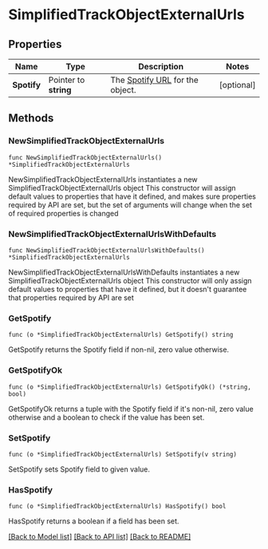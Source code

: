 # SimplifiedTrackObjectExternalUrls

## Properties

Name | Type | Description | Notes
------------ | ------------- | ------------- | -------------
**Spotify** | Pointer to **string** | The [Spotify URL](/documentation/web-api/#spotify-uris-and-ids) for the object.  | [optional] 

## Methods

### NewSimplifiedTrackObjectExternalUrls

`func NewSimplifiedTrackObjectExternalUrls() *SimplifiedTrackObjectExternalUrls`

NewSimplifiedTrackObjectExternalUrls instantiates a new SimplifiedTrackObjectExternalUrls object
This constructor will assign default values to properties that have it defined,
and makes sure properties required by API are set, but the set of arguments
will change when the set of required properties is changed

### NewSimplifiedTrackObjectExternalUrlsWithDefaults

`func NewSimplifiedTrackObjectExternalUrlsWithDefaults() *SimplifiedTrackObjectExternalUrls`

NewSimplifiedTrackObjectExternalUrlsWithDefaults instantiates a new SimplifiedTrackObjectExternalUrls object
This constructor will only assign default values to properties that have it defined,
but it doesn't guarantee that properties required by API are set

### GetSpotify

`func (o *SimplifiedTrackObjectExternalUrls) GetSpotify() string`

GetSpotify returns the Spotify field if non-nil, zero value otherwise.

### GetSpotifyOk

`func (o *SimplifiedTrackObjectExternalUrls) GetSpotifyOk() (*string, bool)`

GetSpotifyOk returns a tuple with the Spotify field if it's non-nil, zero value otherwise
and a boolean to check if the value has been set.

### SetSpotify

`func (o *SimplifiedTrackObjectExternalUrls) SetSpotify(v string)`

SetSpotify sets Spotify field to given value.

### HasSpotify

`func (o *SimplifiedTrackObjectExternalUrls) HasSpotify() bool`

HasSpotify returns a boolean if a field has been set.


[[Back to Model list]](../README.md#documentation-for-models) [[Back to API list]](../README.md#documentation-for-api-endpoints) [[Back to README]](../README.md)


